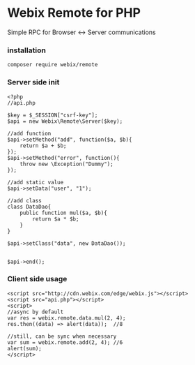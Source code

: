Webix Remote for PHP
====================

Simple RPC for Browser <-> Server communications

### installation

```
composer require webix/remote
```

### Server side init


```
<?php
//api.php

$key = $_SESSION["csrf-key"];
$api = new Webix\Remote\Server($key);

//add function
$api->setMethod("add", function($a, $b){
	return $a + $b;
});
$api->setMethod("error", function(){
	throw new \Exception("Dummy");
});

//add static value
$api->setData("user", "1");

//add class
class DataDao{
	public function mul($a, $b){
		return $a * $b;
	}
}

$api->setClass("data", new DataDao());


$api->end();
```


### Client side usage

```
<script src="http://cdn.webix.com/edge/webix.js"></script>
<script src="api.php"></script>
<script>
//async by default
var res = webix.remote.data.mul(2, 4);
res.then((data) => alert(data));  //8

//still, can be sync when necessary
var sum = webix.remote.add(2, 4); //6
alert(sum);
</script>
```